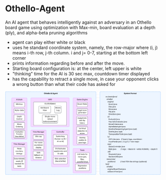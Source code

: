 # Othello-Agent
An AI agent that behaves intelligently against an adversary in an Othello board game using optimization with Max-min, board evaluation at a depth (ply), and alpha-beta pruning algorithms
- agent can play either white or black
- uses he standard coordinate system, namely, the row-major where (i, j) means i-th row, j-th column. i and j= 0-7, starting at the bottom left corner
- prints information regarding before and after the move.
- Starting board configuration is: at the center, left upper is white
- "thinking" time for the AI is 30 sec max, countdown timer displayed
- has the capability to retract a single move, in case your opponent clicks a wrong button than what their code has asked for
  
![System Plan](system-plan.png)

